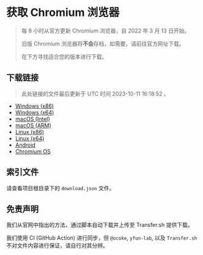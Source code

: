 # 获取 Chromium 浏览器

> 每 8 小时从官方更新 Chromium 浏览器，自 2022 年 3 月 13 日开始。
> 
> 旧版 Chromium 浏览器将**不会**存档，如需要，请前往官方网址下载。
>
> 在下方寻找适合您的版本进行下载。

## 下载链接

> 此处链接的文件最后更新于 UTC 时间 2023-10-11 16:18:52
。

- [Windows (x86)](https://transfer.sh/8ESFduDSaa/Win.zip)
- [Windows (x64)](https://transfer.sh/a5DMyrGogi/Win_x64.zip)
- [macOS (Intel)](https://transfer.sh/b3bVHU7sff/Mac.zip)
- [macOS (ARM)](https://transfer.sh/1ChQHPQaTT/Mac_Arm.zip)
- [Linux (x86)](https://transfer.sh/JWt98xH20m/Linux.zip)
- [Linux (x64)](https://transfer.sh/IgkKfYituX/Linux_x64.zip)
- [Android](https://transfer.sh/C5fMwuWUEv/Android.zip)
- [Chromium OS](https://transfer.sh/hRcH8Hzr0O/Linux_ChromiumOS_Full.zip)

## 索引文件

请查看项目根目录下的 `download.json` 文件。

## 免责声明

我们从官网中指出的方法，通过脚本自动下载并上传至 Transfer.sh 提供下载。

我们使用 CI (GitHub Action) 进行同步，但 `@ocoke`, `yfun-lab`, 以及 `Transfer.sh` 不对文件内容进行保证，请自行对其分辨。
